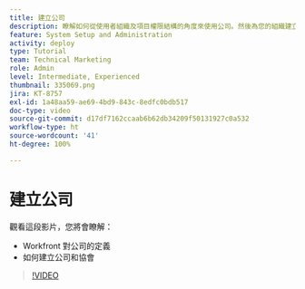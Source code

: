 ```yaml
---
title: 建立公司
description: 瞭解如何從使用者組織及項目權限結構的角度來使用公司。然後為您的組織建立公司。
feature: System Setup and Administration
activity: deploy
type: Tutorial
team: Technical Marketing
role: Admin
level: Intermediate, Experienced
thumbnail: 335069.png
jira: KT-8757
exl-id: 1a48aa59-ae69-4bd9-843c-8edfc0bdb517
doc-type: video
source-git-commit: d17df7162ccaab6b62db34209f50131927c0a532
workflow-type: ht
source-wordcount: '41'
ht-degree: 100%

---
```


# 建立公司

觀看這段影片，您將會瞭解：

* Workfront 對公司的定義
* 如何建立公司和協會

>[!VIDEO](https://video.tv.adobe.com/v/335069/?quality=12&learn=on&enablevpops)
